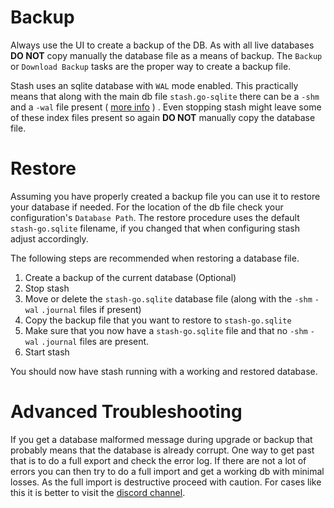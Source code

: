 # Backup

Always use the UI to create a backup of the DB. As with all live databases **DO NOT** copy manually the database file as a means of backup.
The `Backup` or `Download Backup` tasks are the proper way to create a backup file.

Stash uses an sqlite database with `WAL` mode enabled. This practically means that along with the main db file `stash.go-sqlite` there can be a `-shm` and a `-wal` file present ( [more info](https://sqlite.org/wal.html) ) . Even stopping stash might leave some of these index files present so again **DO NOT** manually copy the database file.

# Restore

Assuming you have properly created a backup file you can use it to restore your database if needed.
For the location of the db file check your configuration's `Database Path`.
The restore procedure uses the default `stash-go.sqlite` filename, if you changed that when configuring stash adjust accordingly.

The following steps are recommended when restoring a database file.

1. Create a backup of the current database (Optional)
1. Stop stash
1. Move or delete the `stash-go.sqlite` database file (along with the `-shm` `-wal` `.journal` files if present)
1. Copy the backup file that you want to restore to `stash-go.sqlite`
1. Make sure that you now have a `stash-go.sqlite` file and that no `-shm` `-wal` `.journal` files are present. 
1. Start stash

You should now have stash running with a working and restored database.


# Advanced Troubleshooting

If you get a database malformed message during upgrade or backup that probably means that the database is already corrupt. One way to get past that is to do a full export and check the error log. If there are not a lot of errors you can then try to do a full import and get a working db with minimal losses. As the full import is destructive proceed with caution. 
For cases like this it is better to visit the [discord channel](https://discord.gg/2TsNFKt).





